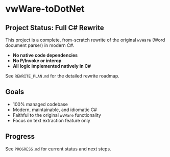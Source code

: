 # vwWare-toDotNet

## Project Status: Full C# Rewrite

This project is a complete, from-scratch rewrite of the original `wvWare` (Word document parser) in modern C#.  
- **No native code dependencies**
- **No P/Invoke or interop**
- **All logic implemented natively in C#**

See `REWRITE_PLAN.md` for the detailed rewrite roadmap.

## Goals
- 100% managed codebase
- Modern, maintainable, and idiomatic C#
- Faithful to the original `wvWare` functionality
- Focus on text extraction feature only

## Progress
See `PROGRESS.md` for current status and next steps.
